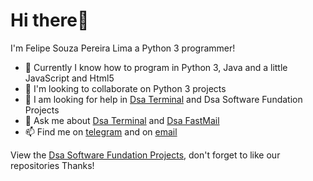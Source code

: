 # Hi there👋
I'm Felipe Souza Pereira Lima a Python 3 programmer!

- 🔭 Currently I know how to program in Python 3, Java and a little JavaScript and Html5
- 👯 I'm looking to collaborate on Python 3 projects
- 🤔 I am looking for help in [Dsa Terminal](https://github.com/Dsa-Terminal/Dsa-Terminal) and Dsa Software Fundation Projects
- 💬 Ask me about [Dsa Terminal](https://github.com/Dsa-Terminal/Dsa-Terminal) and [Dsa FastMail](https://github.com/Dsa-Software/Fastmail)
- 📫 Find me on [telegram](https://t.me/felipe_souza_pereira_lima) and on [email](mailto:salve.laborator@gmail.com)

View the [Dsa Software Fundation Projects](https://github.com/Dsa-Software), don't forget to like our repositories
Thanks!
